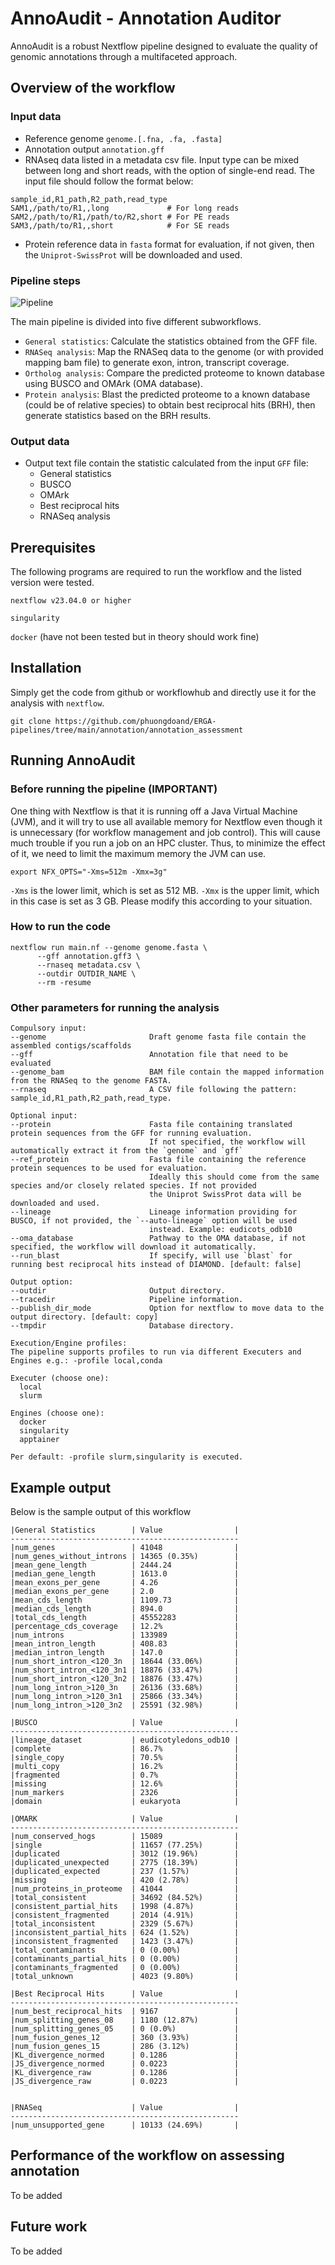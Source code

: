 # AnnoAudit - Annotation Auditor

AnnoAudit is a robust Nextflow pipeline designed to evaluate the quality of genomic annotations through a multifaceted approach.

## Overview of the workflow



### Input data

- Reference genome `genome.[.fna, .fa, .fasta]`
- Annotation output `annotation.gff`
- RNAseq data listed in a metadata csv file. Input type can be mixed between long and short reads, with the option of single-end read. The input file should follow the format below:

```
sample_id,R1_path,R2_path,read_type
SAM1,/path/to/R1,,long             # For long reads
SAM2,/path/to/R1,/path/to/R2,short # For PE reads
SAM3,/path/to/R1,,short            # For SE reads
```

- Protein reference data in `fasta` format for evaluation, if not given, then the `Uniprot-SwissProt` will be downloaded and used.

### Pipeline steps

![Pipeline](./assets/images/annotaudit-workflow.png)

The main pipeline is divided into five different subworkflows.
- `General statistics`: Calculate the statistics obtained from the GFF file.
- `RNASeq analysis`: Map the RNASeq data to the genome (or with provided mapping bam file) to generate exon, intron, transcript coverage.
- `Ortholog analysis`: Compare the predicted proteome to known database using BUSCO and OMArk (OMA database).
- `Protein analysis`: Blast the predicted proteome to a known database (could be of relative species) to obtain best reciprocal hits (BRH), then generate statistics based on the BRH results.

### Output data

- Output text file contain the statistic calculated from the input `GFF` file: 
  - General statistics
  - BUSCO
  - OMArk
  - Best reciprocal hits
  - RNASeq analysis

## Prerequisites

The following programs are required to run the workflow and the listed version were tested. 

`nextflow v23.04.0 or higher`

`singularity`

`docker` (have not been tested but in theory should work fine)

## Installation

Simply get the code from github or workflowhub and directly use it for the analysis with `nextflow`.

```
git clone https://github.com/phuongdoand/ERGA-pipelines/tree/main/annotation/annotation_assessment
```

## Running AnnoAudit

### Before running the pipeline (IMPORTANT)

One thing with Nextflow is that it is running off a Java Virtual Machine (JVM), and it will try to use all available memory for Nextflow even though it is unnecessary (for workflow management and job control). This will cause much trouble if you run a job on an HPC cluster. Thus, to minimize the effect of it, we need to limit the maximum memory the JVM can use.

```
export NFX_OPTS="-Xms=512m -Xmx=3g"
```

`-Xms` is the lower limit, which is set as 512 MB.
`-Xmx` is the upper limit, which in this case is set as 3 GB.
Please modify this according to your situation.

### How to run the code

```
nextflow run main.nf --genome genome.fasta \
      --gff annotation.gff3 \
      --rnaseq metadata.csv \
      --outdir OUTDIR_NAME \
      --rm -resume
```

### Other parameters for running the analysis

```
Compulsory input:
--genome                       Draft genome fasta file contain the assembled contigs/scaffolds
--gff                          Annotation file that need to be evaluated
--genome_bam                   BAM file contain the mapped information from the RNASeq to the genome FASTA.
--rnaseq                       A CSV file following the pattern: sample_id,R1_path,R2_path,read_type.

Optional input:
--protein                      Fasta file containing translated protein sequences from the GFF for running evaluation.
                               If not specified, the workflow will automatically extract it from the `genome` and `gff`
--ref_protein                  Fasta file containing the reference protein sequences to be used for evaluation.
                               Ideally this should come from the same species and/or closely related species. If not provided
                               the Uniprot SwissProt data will be downloaded and used.
--lineage                      Lineage information providing for BUSCO, if not provided, the `--auto-lineage` option will be used
                               instead. Example: eudicots_odb10
--oma_database                 Pathway to the OMA database, if not specified, the workflow will download it automatically.
--run_blast                    If specify, will use `blast` for running best reciprocal hits instead of DIAMOND. [default: false]

Output option:
--outdir                       Output directory. 
--tracedir                     Pipeline information. 
--publish_dir_mode             Option for nextflow to move data to the output directory. [default: copy]
--tmpdir                       Database directory. 

Execution/Engine profiles:
The pipeline supports profiles to run via different Executers and Engines e.g.: -profile local,conda

Executer (choose one):
  local
  slurm

Engines (choose one):
  docker
  singularity
  apptainer

Per default: -profile slurm,singularity is executed.
```

## Example output

Below is the sample output of this workflow

```
|General Statistics        | Value                |
---------------------------------------------------
|num_genes                 | 41048                |
|num_genes_without_introns | 14365 (0.35%)        |
|mean_gene_length          | 2444.24              |
|median_gene_length        | 1613.0               |
|mean_exons_per_gene       | 4.26                 |
|median_exons_per_gene     | 2.0                  |
|mean_cds_length           | 1109.73              |
|median_cds_length         | 894.0                |
|total_cds_length          | 45552283             |
|percentage_cds_coverage   | 12.2%                |
|num_introns               | 133989               |
|mean_intron_length        | 408.83               |
|median_intron_length      | 147.0                |
|num_short_intron_<120_3n  | 18644 (33.06%)       |
|num_short_intron_<120_3n1 | 18876 (33.47%)       |
|num_short_intron_<120_3n2 | 18876 (33.47%)       |
|num_long_intron_>120_3n   | 26136 (33.68%)       |
|num_long_intron_>120_3n1  | 25866 (33.34%)       |
|num_long_intron_>120_3n2  | 25591 (32.98%)       |

|BUSCO                     | Value                |
---------------------------------------------------
|lineage_dataset           | eudicotyledons_odb10 |
|complete                  | 86.7%                |
|single_copy               | 70.5%                |
|multi_copy                | 16.2%                |
|fragmented                | 0.7%                 |
|missing                   | 12.6%                |
|num_markers               | 2326                 |
|domain                    | eukaryota            |

|OMARK                     | Value                |
---------------------------------------------------
|num_conserved_hogs        | 15089                |
|single                    | 11657 (77.25%)       |
|duplicated                | 3012 (19.96%)        |
|duplicated_unexpected     | 2775 (18.39%)        |
|duplicated_expected       | 237 (1.57%)          |
|missing                   | 420 (2.78%)          |
|num_proteins_in_proteome  | 41044                |
|total_consistent          | 34692 (84.52%)       |
|consistent_partial_hits   | 1998 (4.87%)         |
|consistent_fragmented     | 2014 (4.91%)         |
|total_inconsistent        | 2329 (5.67%)         |
|inconsistent_partial_hits | 624 (1.52%)          |
|inconsistent_fragmented   | 1423 (3.47%)         |
|total_contaminants        | 0 (0.00%)            |
|contaminants_partial_hits | 0 (0.00%)            |
|contaminants_fragmented   | 0 (0.00%)            |
|total_unknown             | 4023 (9.80%)         |

|Best Reciprocal Hits      | Value                |
---------------------------------------------------
|num_best_reciprocal_hits  | 9167                 |
|num_splitting_genes_08    | 1180 (12.87%)        |
|num_splitting_genes_05    | 0 (0.0%)             |
|num_fusion_genes_12       | 360 (3.93%)          |
|num_fusion_genes_15       | 286 (3.12%)          |
|KL_divergence_normed      | 0.1286               |
|JS_divergence_normed      | 0.0223               |
|KL_divergence_raw         | 0.1286               |
|JS_divergence_raw         | 0.0223               |


|RNASeq                    | Value                |
---------------------------------------------------
|num_unsupported_gene      | 10133 (24.69%)       |
```

## Performance of the workflow on assessing annotation

To be added

## Future work

To be added
